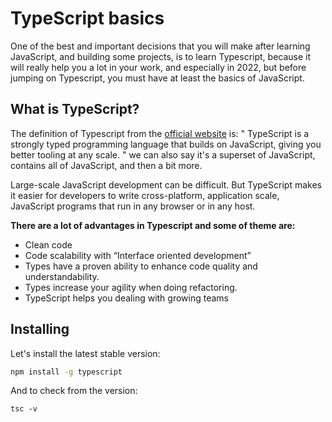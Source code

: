 # TypeScript basics

One of the best and important decisions that you will make after learning JavaScript, and building some projects, is to learn Typescript, because it will really help you a lot in your work, and especially in 2022, but before jumping on Typescript, you must have at least the basics of JavaScript.

## What is TypeScript?

The definition of Typescript from the [official website](https://www.typescriptlang.org/) is:
"
TypeScript is a strongly typed programming language that builds on JavaScript, giving you better tooling at any scale.
" we can also say it's a superset of JavaScript, contains all of JavaScript, and then a bit more.

Large-scale JavaScript development can be difficult. But TypeScript makes it easier for developers to write cross-platform, application scale, JavaScript programs that run in any browser or in any host.

**There are a lot of advantages in Typescript and some of theme are:**

- Clean code
- Code scalability with “Interface oriented development”
- Types have a proven ability to enhance code quality and understandability.
- Types increase your agility when doing refactoring.
- TypeScript helps you dealing with growing teams

## Installing

Let's install the latest stable version:

```bash
npm install -g typescript
```

And to check from the version:

```
tsc -v
```